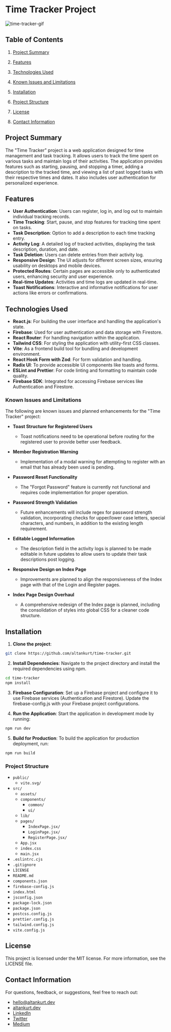 # Time Tracker Project

![time-tracker-gif](https://github.com/altankurt/time-tracker/raw/development/public/time-tracker.gif)

## Table of Contents

1. [Project Summary](#project-summary)
2. [Features](#features)
3. [Technologies Used](#technologies-used)
4. [Known Issues and Limitations](#known-issues-and-limitations)

5. [Installation](#installation)
6. [Project Structure](#project-structure)
7. [License](#license)
8. [Contact Information](#contact-information)

## Project Summary

The "Time Tracker" project is a web application designed for time management and task tracking. It allows users to track the time spent on various tasks and maintain logs of their activities. The application provides features such as starting, pausing, and stopping a timer, adding a description to the tracked time, and viewing a list of past logged tasks with their respective times and dates. It also includes user authentication for personalized experience.

## Features
- **User Authentication**: Users can register, log in, and log out to maintain individual tracking records.
- **Time Tracking**: Start, pause, and stop features for tracking time spent on tasks.
- **Task Description**: Option to add a description to each time tracking entry.
- **Activity Log**: A detailed log of tracked activities, displaying the task description, duration, and date.
- **Task Deletion**: Users can delete entries from their activity log.
- **Responsive Design**: The UI adjusts for different screen sizes, ensuring usability on desktops and mobile devices.
- **Protected Routes**: Certain pages are accessible only to authenticated users, enhancing security and user experience.
- **Real-time Updates**: Activities and time logs are updated in real-time.
- **Toast Notifications**: Interactive and informative notifications for user actions like errors or confirmations.

## Technologies Used
- **React.js**: For building the user interface and handling the application's state.
- **Firebase**: Used for user authentication and data storage with Firestore.
- **React Router**: For handling navigation within the application.
- **Tailwind CSS**: For styling the application with utility-first CSS classes.
- **Vite**: As a frontend build tool for bundling and development environment.
- **React Hook Form with Zod**: For form validation and handling.
- **Radix UI**: To provide accessible UI components like toasts and forms.
- **ESLint and Prettier**: For code linting and formatting to maintain code quality.
- **Firebase SDK**: Integrated for accessing Firebase services like Authentication and Firestore.

### Known Issues and Limitations

The following are known issues and planned enhancements for the "Time Tracker" project:

- **Toast Structure for Registered Users**
  - Toast notifications need to be operational before routing for the registered user to provide better user feedback.

- **Member Registration Warning**
  - Implementation of a modal warning for attempting to register with an email that has already been used is pending.

- **Password Reset Functionality**
  - The "Forgot Password" feature is currently not functional and requires code implementation for proper operation.

- **Password Strength Validation**
  - Future enhancements will include regex for password strength validation, incorporating checks for upper/lower case letters, special characters, and numbers, in addition to the existing length requirement.

- **Editable Logged Information**
  - The description field in the activity logs is planned to be made editable in future updates to allow users to update their task descriptions post logging.

- **Responsive Design on Index Page**
  - Improvements are planned to align the responsiveness of the Index page with that of the Login and Register pages.

- **Index Page Design Overhaul**
  - A comprehensive redesign of the Index page is planned, including the consolidation of styles into global CSS for a cleaner code structure.

## Installation

1. **Clone the project**:
```bash
git clone https://github.com/altankurt/time-tracker.git
```

2. **Install Dependencies**: Navigate to the project directory and install the required dependencies using npm.
```bash
cd time-tracker
npm install
```

3. **Firebase Configuration**: Set up a Firebase project and configure it to use Firebase services (Authentication and Firestore). Update the firebase-config.js with your Firebase project configurations.

4. **Run the Application**: Start the application in development mode by running:
```bash
npm run dev
```

5. **Build for Production**: To build the application for production deployment, run:
```bash
npm run build
```

### Project Structure

- `public/`
  - `vite.svg/`
- `src/`
  - `assets/`
  - `components/`
    - `common/`
    - `ui/`
  - `lib/`
  - `pages/`
      - `IndexPage.jsx/`
      - `LoginPage.jsx/`
      - `RegisterPage.jsx/`
  - `App.jsx`
  - `index.css`
  - `main.jsx`
- `.eslintrc.cjs`
- `.gitignore`
- `LICENSE`
- `README.md`
- `components.json`
- `firebase-config.js`
- `index.html`
- `jsconfig.json`
- `package-lock.json`
- `package.json`
- `postcss.config.js`
- `prettier.config.js`
- `tailwind.config.js`
- `vite.config.js`

## License

This project is licensed under the MIT license. For more information, see the LICENSE file.

## Contact Information
For questions, feedback, or suggestions, feel free to reach out:

- [hello@altankurt.dev](mailto:hello@altankurt.dev)
- [altankurt.dev](https://altankurt.dev)
- [LinkedIn](https://www.linkedin.com/in/altankurt/)
- [Twitter](https://www.twitter.com/aaltankurt)
- [Medium](https://medium.com/@altankurt)